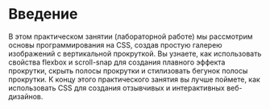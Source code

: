 # Введение

В этом практическом занятии (лабораторной работе) мы рассмотрим основы программирования на CSS, создав простую галерею изображений с вертикальной прокруткой. Вы узнаете, как использовать свойства flexbox и scroll-snap для создания плавного эффекта прокрутки, скрыть полосы прокрутки и стилизовать бегунок полосы прокрутки. К концу этого практического занятия вы лучше поймете, как использовать CSS для создания отзывчивых и интерактивных веб-дизайнов.

